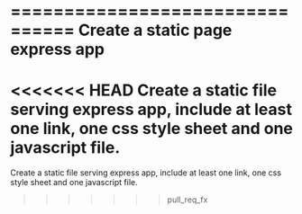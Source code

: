 ================================
Create a static page express app
================================
<<<<<<< HEAD
Create a static file serving express app, include at least one link, one css style sheet and one javascript file.
=======

Create a static file serving express app, include at least one link, one css style sheet and one javascript file.
>>>>>>> pull_req_fx
